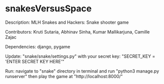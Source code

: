 # snakesVersusSpace
Description: MLH Snakes and Hackers: Snake shooter game

Contributors: Kruti Sutaria, Abhinav Sinha, Kumar Mallikarjuna, Camille Zajac

Dependencies: django, pygame

Update: "snake/snake/settings.py" with your secret key: "SECRET_KEY = 'ENTER SECRET KEY HERE'"

Run: navigate to "snake" directory in terminal and run "python3 manage.py runserver" then play the game at "http://localhost:8000/"

